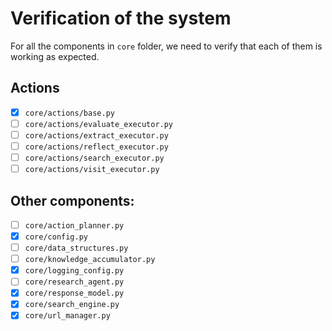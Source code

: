 # Verification of the system

For all the components in `core` folder, we need to verify that each of them is working as expected.

## Actions

- [x] `core/actions/base.py`
- [ ] `core/actions/evaluate_executor.py`
- [ ] `core/actions/extract_executor.py`
- [ ] `core/actions/reflect_executor.py`
- [ ] `core/actions/search_executor.py`
- [ ] `core/actions/visit_executor.py`

## Other components:

- [ ] `core/action_planner.py`
- [x] `core/config.py`
- [ ] `core/data_structures.py`
- [ ] `core/knowledge_accumulator.py`
- [x] `core/logging_config.py`
- [ ] `core/research_agent.py`
- [x] `core/response_model.py`
- [x] `core/search_engine.py`
- [x] `core/url_manager.py`
